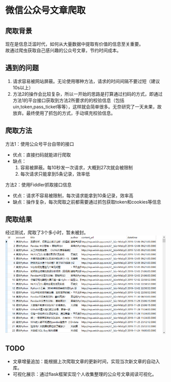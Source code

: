 # 微信公众号文章爬取
## 爬取背景
现在是信息泛滥时代，如何从大量数据中提取有价值的信息至关重要。  
故通过爬虫获取自己感兴趣的公众号文章，节约时间成本。

## 遇到的问题
1. 请求容易被网站屏蔽。无论使用哪种方法，请求的时间间隔不要过短（建议10s以上）
2. 方法2的操作会比较复杂，所以一开始的思路是打算通过扫码的方式，即通过方法1的平台接口获取到方法2所要求的的校验信息（包括uin,token,pass_ticket等等），这样就会简单很多。无奈研究了一天未果，故放弃。最终使用了抓包的方式，手动填充校验信息。

## 爬取方法
方法1：使用公众号平台自带的接口
- 优点：直接扫码就能进行爬取
- 缺点：
  1. 容易被屏蔽。每10秒发一次请求，大概到27次就会被限制  
  2. 每次请求只能拿到5条记录，效率低

方法2：使用Fiddler抓取接口信息
- 优点：请求不容易被限制，每次请求能拿到10条记录，效率高
- 缺点：操作复杂，每次爬取之前都需要通过抓包获取token和cookies等信息

## 爬取结果
经过测试，爬取了3个多小时，暂未被封。  
![image](https://github.com/huangym1/Wx_Article_Spider/blob/master/images/微信截图_20191206232708.png)

## TODO
- 文章增量追加：能根据上次爬取文章的更新时间，实现当次新文章的自动入库。
- 可视化展示：通过flask框架实现个人收集整理的公众号文章阅读可视化。
